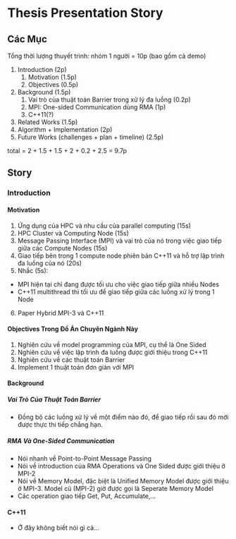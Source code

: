 # Thesis Presentation Story

## Các Mục

Tổng thời lượng thuyết trình: nhóm 1 người = 10p (bao gồm cả demo)

1. Introduction (2p)
   1. Motivation (1.5p)
   1. Objectives (0.5p)
1. Background (1.5p)
   1. Vai trò của thuật toán Barrier trong xử lý đa luồng (0.2p)
   1. MPI: One-sided Communication dùng RMA (1p)
   1. C++11(?)
1. Related Works (1.5p)
1. Algorithm + Implementation (2p)
1. Future Works (challenges + plan + timeline) (2.5p)

total = 2 + 1.5 + 1.5 + 2 + 0.2 + 2.5 = 9.7p

## Story

### Introduction

#### Motivation

1. Ứng dụng của HPC và nhu cầu của parallel computing (15s)
2. HPC Cluster và Computing Node (15s)
3. Message Passing Interface (MPI) và vai trò của nó trong việc giao tiếp giữa
   các Compute Nodes (15s)
4. Giao tiếp bên trong 1 compute node phiên bản C++11 và hỗ trợ lập trình đa
   luồng của nó (20s)
5. Nhắc (5s):

- MPI hiện tại chỉ đang được tối ưu cho việc giao tiếp giữa nhiều Nodes
- C++11 multithread thì tối ưu để giao tiếp giữa các luồng xử lý trong 1 Node

6. Paper Hybrid MPI-3 và C++11

#### Objectives Trong Đồ Án Chuyên Ngành Này

1. Nghiên cứu về model programming của MPI, cụ thể là One Sided
2. Nghiên cứu về việc lập trình đa luồng được giới thiệu trong C++11
3. Nghiên cứu về các thuật toán Barrier
4. Implement 1 thuật toán đơn giản với MPI

#### Background

##### Vai Trò Của Thuật Toán Barrier

- Đồng bộ các luồng xử lý về một điểm nào đó, để giao tiếp rồi sau đó mới được
  thực thi tiếp chẳng hạn.

##### RMA Và One-Sided Communication

- Nói nhanh về Point-to-Point Message Passing
- Nói về introduction của RMA Operations và One Sided được giới thiệu ở MPI-2
- Nói về Memory Model, đặc biệt là Unified Memory Model được giới thiệu ở MPI-3.
  Model cũ (MPI-2) giờ được gọi là Seperate Memory Model
- Các operation giao tiếp Get, Put, Accumulate,…

#### C++11

- Ở đây không biết nói gì cả…
